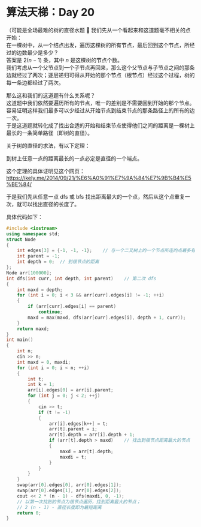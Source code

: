 # 算法天梯：Day 20

（可能是全场最难的树的直径水题 🤢
我们先从一个看起来和这道题毫不相关的点开始：  
在一棵树中，从一个结点出发，遍历这棵树的所有节点，最后回到这个节点，所经过的边数最少是多少？  
答案是 $2(n-1)$ 条，其中 $n$ 是这棵树的节点个数。  
我们考虑从一个父节点到一个子节点再回来，那么这个父节点与子节点之间的那条边就经过了两次；逐层递归可得从开始的那个节点（根节点）经过这个过程，树的每一条边都经过了两次。

那么这和我们的这道题有什么关系呢？  
这道题中我们依然要遍历所有的节点，唯一的差别是不需要回到开始的那个节点。容易证明这样我们最多可以少经过从开始节点到结束节点的那条路径上的所有的边一次。  
于是这道题就转化成了找出合适的开始和结束节点使得他们之间的距离是一棵树上最长的一条简单路径（即树的直径）。

关于树的直径的求法，有以下定理：

到树上任意一点的距离最长的一点必定是直径的一个端点。

这个定理的具体证明见这个网页：  
<https://ikely.me/2014/09/21/%E6%A0%91%E7%9A%84%E7%9B%B4%E5%BE%84/>

于是我们先从任意一点 dfs 或 bfs 找出距离最大的一个点，然后从这个点重复一次，就可以找出直径的长度了。

具体代码如下：

```c++
#include <iostream>
using namespace std;
struct Node
{
    int edges[3] = {-1, -1, -1};    // 与一个二叉树上的一个节点所连的点最多有三个
    int parent = -1;
    int depth = 0;  // 到根节点的距离
};
Node arr[100000];
int dfs(int curr, int depth, int parent)    // 第二次 dfs
{
    int maxd = depth;
    for (int i = 0; i < 3 && arr[curr].edges[i] != -1; ++i)
    {
        if (arr[curr].edges[i] == parent)
            continue;
        maxd = max(maxd, dfs(arr[curr].edges[i], depth + 1, curr));
    }
    return maxd;
}
int main()
{
    int n;
    cin >> n;
    int maxd = 0, maxdi;
    for (int i = 0; i < n; ++i)
    {
        int t;
        int k = 1;
        arr[i].edges[0] = arr[i].parent;
        for (int j = 0; j < 2; ++j)
        {
            cin >> t;
            if (t != -1)
            {
                arr[i].edges[k++] = t;
                arr[t].parent = i;
                arr[t].depth = arr[i].depth + 1;
                if (arr[t].depth > maxd)    // 找出到根节点距离最大的节点
                {
                    maxd = arr[t].depth;
                    maxdi = t;
                }
            }
        }
    }
    swap(arr[0].edges[0], arr[0].edges[1]);
    swap(arr[0].edges[1], arr[0].edges[2]);
    cout << 2 * (n - 1) - dfs(maxdi, 0, -1);
    // 以第一次找到的节点为根节点遍历，找到距离最大的节点；
    // 2 (n - 1) - 直径长度即为最短距离
    return 0;
}
```
